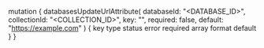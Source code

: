 mutation {
    databasesUpdateUrlAttribute(
        databaseId: "<DATABASE_ID>",
        collectionId: "<COLLECTION_ID>",
        key: "",
        required: false,
        default: "https://example.com"
    ) {
        key
        type
        status
        error
        required
        array
        format
        default
    }
}
